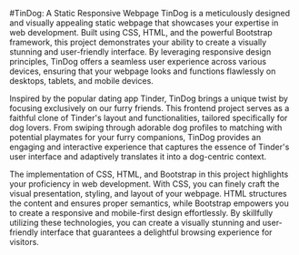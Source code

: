 #TinDog: A Static Responsive Webpage
TinDog is a meticulously designed and visually appealing static webpage that showcases your expertise in web development. Built using CSS, HTML, and the powerful Bootstrap framework, this project demonstrates your ability to create a visually stunning and user-friendly interface. By leveraging responsive design principles, TinDog offers a seamless user experience across various devices, ensuring that your webpage looks and functions flawlessly on desktops, tablets, and mobile devices.

Inspired by the popular dating app Tinder, TinDog brings a unique twist by focusing exclusively on our furry friends. This frontend project serves as a faithful clone of Tinder's layout and functionalities, tailored specifically for dog lovers. From swiping through adorable dog profiles to matching with potential playmates for your furry companions, TinDog provides an engaging and interactive experience that captures the essence of Tinder's user interface and adaptively translates it into a dog-centric context.

The implementation of CSS, HTML, and Bootstrap in this project highlights your proficiency in web development. With CSS, you can finely craft the visual presentation, styling, and layout of your webpage. HTML structures the content and ensures proper semantics, while Bootstrap empowers you to create a responsive and mobile-first design effortlessly. By skillfully utilizing these technologies, you can create a visually stunning and user-friendly interface that guarantees a delightful browsing experience for visitors.
